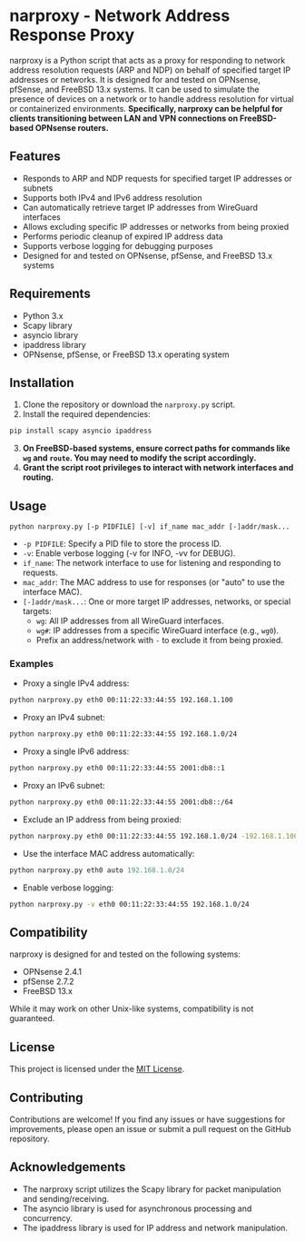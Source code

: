 # narproxy - Network Address Response Proxy

narproxy is a Python script that acts as a proxy for responding to network address resolution requests (ARP and NDP) on behalf of specified target IP addresses or networks. It is designed for and tested on OPNsense, pfSense, and FreeBSD 13.x systems. It can be used to simulate the presence of devices on a network or to handle address resolution for virtual or containerized environments.  **Specifically, narproxy can be helpful for clients transitioning between LAN and VPN connections on FreeBSD-based OPNsense routers.**

## Features

*   Responds to ARP and NDP requests for specified target IP addresses or subnets
*   Supports both IPv4 and IPv6 address resolution
*   Can automatically retrieve target IP addresses from WireGuard interfaces
*   Allows excluding specific IP addresses or networks from being proxied
*   Performs periodic cleanup of expired IP address data
*   Supports verbose logging for debugging purposes
*   Designed for and tested on OPNsense, pfSense, and FreeBSD 13.x systems

## Requirements

*   Python 3.x
*   Scapy library
*   asyncio library
*   ipaddress library
*   OPNsense, pfSense, or FreeBSD 13.x operating system

## Installation

1.  Clone the repository or download the `narproxy.py` script.
2.  Install the required dependencies:

```bash
pip install scapy asyncio ipaddress 
```
3.  **On FreeBSD-based systems, ensure correct paths for commands like `wg` and `route`. You may need to modify the script accordingly.** 
4.  **Grant the script root privileges to interact with network interfaces and routing.**

## Usage

`python narproxy.py [-p PIDFILE] [-v] if_name mac_addr [-]addr/mask...`

*   `-p PIDFILE`: Specify a PID file to store the process ID.
*   `-v`: Enable verbose logging (-v for INFO, -vv for DEBUG).
*   `if_name`: The network interface to use for listening and responding to requests.
*   `mac_addr`: The MAC address to use for responses (or "auto" to use the interface MAC).
*   `[-]addr/mask...`: One or more target IP addresses, networks, or special targets:
    *   `wg`: All IP addresses from all WireGuard interfaces.
    *   `wg#`: IP addresses from a specific WireGuard interface (e.g., `wg0`).
    *   Prefix an address/network with `-` to exclude it from being proxied.

### Examples 

*   Proxy a single IPv4 address: 

```bash
python narproxy.py eth0 00:11:22:33:44:55 192.168.1.100
```

*   Proxy an IPv4 subnet:

```bash
python narproxy.py eth0 00:11:22:33:44:55 192.168.1.0/24
```

*   Proxy a single IPv6 address:

```bash
python narproxy.py eth0 00:11:22:33:44:55 2001:db8::1 
```

*   Proxy an IPv6 subnet:

```bash
python narproxy.py eth0 00:11:22:33:44:55 2001:db8::/64 
```

*   Exclude an IP address from being proxied:

```bash
python narproxy.py eth0 00:11:22:33:44:55 192.168.1.0/24 -192.168.1.100 
```

*   Use the interface MAC address automatically:

```python
python narproxy.py eth0 auto 192.168.1.0/24
```

*   Enable verbose logging:

```bash
python narproxy.py -v eth0 00:11:22:33:44:55 192.168.1.0/24
```

## Compatibility

narproxy is designed for and tested on the following systems:

*   OPNsense 2.4.1 
*   pfSense 2.7.2
*   FreeBSD 13.x

While it may work on other Unix-like systems, compatibility is not guaranteed.

## License

This project is licensed under the [MIT License](LICENSE).

## Contributing 

Contributions are welcome! If you find any issues or have suggestions for improvements, please open an issue or submit a pull request on the GitHub repository.

## Acknowledgements

*   The narproxy script utilizes the Scapy library for packet manipulation and sending/receiving.
*   The asyncio library is used for asynchronous processing and concurrency.
*   The ipaddress library is used for IP address and network manipulation.
